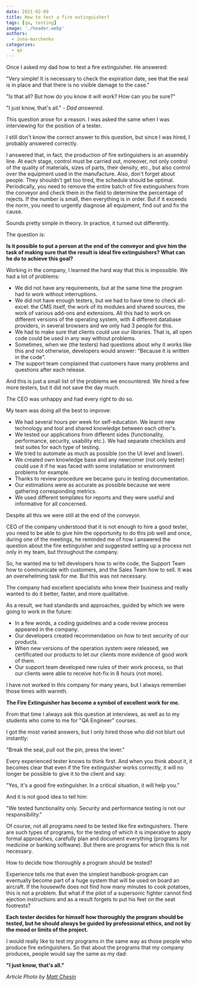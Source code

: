 ```yaml
---
date: 2021-02-09
title: How to test a fire extinguisher?
tags: [qa, testing]
image: './header.webp'
authors:
  - inna-marchenko
categories:
  - qa
---
```


Once I asked my dad how to test a fire extinguisher. He answered:

"Very simple! It is necessary to check the expiration date, see that the seal is in place and that there is no visible damage to the case."

"Is that all? But how do you know it will work? How can you be sure?"

"I just know, that's all." - _Dad answered._

This question arose for a reason. I was asked the same when I was interviewing for the position of a tester.

I still don't know the correct answer to this question, but since I was hired, I probably answered correctly.

I answered that, in fact, the production of fire extinguishers is an assembly line. At each stage, control must be carried out, moreover, not only control of the quality of materials, sizes of parts, their density, etc., but also control over the equipment used in the manufacture. Also, don't forget about people. They shouldn't get too tired, the schedule should be optimal. Periodically, you need to remove the entire batch of fire extinguishers from the conveyor and check them in the field to determine the percentage of rejects. If the number is small, then everything is in order. But if it exceeds the norm, you need to urgently diagnose all equipment, find out and fix the cause.

Sounds pretty simple in theory. In practice, it turned out differently.

The question is:

**Is it possible to put a person at the end of the conveyor and give him the task of making sure that the result is ideal fire extinguishers? What can he do to achieve this goal?**

Working in the company, I learned the hard way that this is impossible. We had a lot of problems:

- We did not have any requirements, but at the same time the program had to work without interruptions.
- We did not have enough testers, but we had to have time to check all-excel: the CMS itself, the work of its modules and shared sources, the work of various add-ons and extensions. All this had to work on different versions of the operating system, with 4 different database providers, in several browsers and we only had 3 people for this.
- We had to make sure that clients could use our libraries. That is, all open code could be used in any way without problems.
- Sometimes, when we (the testers) had questions about why it works like this and not otherwise, developers would answer: “Because it is written in the code”.
- The support team complained that customers have many problems and questions after each release.

And this is just a small list of the problems we encountered. We hired a few more testers, but it did not save the day much.

The CEO was unhappy and had every right to do so.

My team was doing all the best to improve:

- We had several hours per week for self-education. We learnt new technology and tool and shared knowledge between each other's.
- We tested our applications from different sides (functionality, performance, security, usability etc.). We had separate checklists and test suites for each type of testing.
- We tried to automate as much as possible (on the UI level and lower).
- We created own knowledge base and any newcomer (not only tester) could use it if he was faced with some installation or environment problems for example.
- Thanks to review procedure we became guru in testing documentation.
- Our estimations were as accurate as possible because we were gathering corresponding metrics.
- We used different templates for reports and they were useful and informative for all concerned.

Despite all this we were still at the end of the conveyor.

CEO of the company understood that it is not enough to hire a good tester, you need to be able to give him the opportunity to do this job well and once, during one of the meetings, he reminded me of how I answered the question about the fire extinguisher and suggested setting up a process not only in my team, but throughout the company.

So, he wanted me to tell developers how to write code, the Support Team how to communicate with customers, and the Sales Team how to sell. It was an overwhelming task for me. But this was not necessary.

The company had excellent specialists who knew their business and really wanted to do it better, faster, and more qualitative.

As a result, we had standards and approaches, guided by which we were going to work in the future:

- In a few words, a coding guidelines and a code review process appeared in the company.
- Our developers created recommendation on how to test security of our products.
- When new versions of the operation system were released, we certificated our products to let our clients more evidence of good work of them.
- Our support team developed new rules of their work process, so that our clients were able to receive hot-fix in 8 hours (not more).

I have not worked in this company for many years, but I always remember those times with warmth.

**The Fire Extinguisher has become a symbol of excellent work for me.**

From that time I always ask this question at interviews, as well as to my students who come to me for "QA Engineer" courses.

I got the most varied answers, but I only hired those who did not blurt out instantly:

"Break the seal, pull out the pin, press the lever."

Every experienced tester knows to think first. And when you think about it, it becomes clear that even if the fire extinguisher works correctly, it will no longer be possible to give it to the client and say:

"Yes, it's a good fire extinguisher. In a critical situation, it will help you."

And it is not good idea to tell him:

"We tested functionality only. Security and performance testing is not our responsibility."

Of course, not all programs need to be tested like fire extinguishers. There are such types of programs, for the testing of which it is imperative to apply formal approaches, carefully plan and document everything (programs for medicine or banking software). But there are programs for which this is not necessary.

How to decide how thoroughly a program should be tested?

Experience tells me that even the simplest handbook-program can eventually become part of a huge system that will be used on board an aircraft. If the housewife does not find how many minutes to cook potatoes, this is not a problem. But what if the pilot of a supersonic fighter cannot find ejection instructions and as a result forgets to put his feet on the seat footrests?

**Each tester decides for himself how thoroughly the program should be tested, but he should always be guided by professional ethics, and not by the mood or limits of the project.**

I would really like to test my programs in the same way as those people who produce fire extinguishers. So that about the programs that my company produces, people would say the same as my dad:

**"I just know, that's all."**

_Article Photo by [Matt Chesin](https://unsplash.com/photos/jHqAIuAZPU0)_

